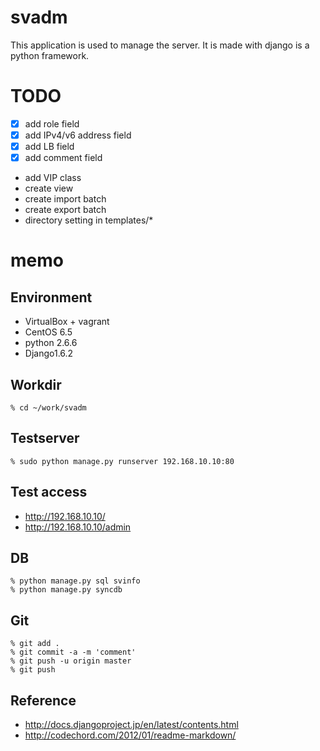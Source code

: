 # svadm

This application is used to manage the server.
It is made with django is a python framework.


# TODO

* [x] add role field
* [x] add IPv4/v6 address field
* [x] add LB field
* [x] add comment field
* add VIP class
* create view
* create import batch
* create export batch
* directory setting in templates/*


# memo

## Environment

* VirtualBox + vagrant
* CentOS 6.5
* python 2.6.6
* Django1.6.2

## Workdir

```
% cd ~/work/svadm
```

## Testserver

```
% sudo python manage.py runserver 192.168.10.10:80
```

## Test access

* http://192.168.10.10/
* http://192.168.10.10/admin

## DB

```
% python manage.py sql svinfo
% python manage.py syncdb
```

## Git

```
% git add .
% git commit -a -m 'comment'
% git push -u origin master
% git push
```

## Reference

* <http://docs.djangoproject.jp/en/latest/contents.html>
* <http://codechord.com/2012/01/readme-markdown/>


